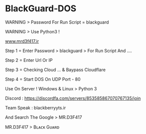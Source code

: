 # BlackGuard-DOS

WARNING > Password For Run Script = blackguard

WARNING > Use Python3 !

www.mrd3f417.ir

Step 1 = Enter Password > blackguard > For Run Script And ....

Step 2 = Enter Url Or IP 

Step 3 = Checking Cloud ... & Baypass Cloudflare

Step 4 = Start DOS On UDP Port - 80 

Use On Server ! 
Windows & Linux > Python 3 


Discord : https://discordfa.com/servers/853585867070767135/join 

Team Speak : blackberryyts.ir

And Search The Google > MR.D3F417 


MR.D3F417 > Bʟᴀᴄᴋ Gᴜᴀʀᴅ
